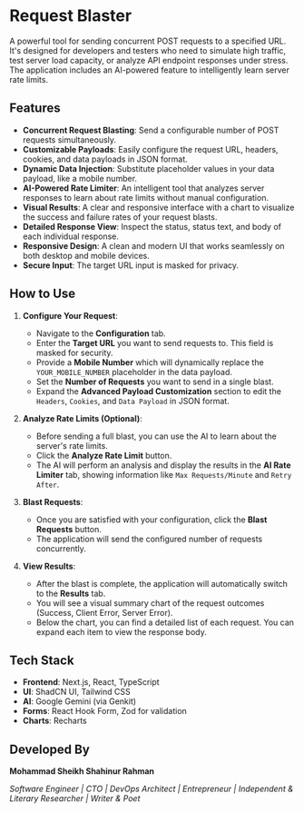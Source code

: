 # Request Blaster

A powerful tool for sending concurrent POST requests to a specified URL. It's designed for developers and testers who need to simulate high traffic, test server load capacity, or analyze API endpoint responses under stress. The application includes an AI-powered feature to intelligently learn server rate limits.

## Features

- **Concurrent Request Blasting**: Send a configurable number of POST requests simultaneously.
- **Customizable Payloads**: Easily configure the request URL, headers, cookies, and data payloads in JSON format.
- **Dynamic Data Injection**: Substitute placeholder values in your data payload, like a mobile number.
- **AI-Powered Rate Limiter**: An intelligent tool that analyzes server responses to learn about rate limits without manual configuration.
- **Visual Results**: A clear and responsive interface with a chart to visualize the success and failure rates of your request blasts.
- **Detailed Response View**: Inspect the status, status text, and body of each individual response.
- **Responsive Design**: A clean and modern UI that works seamlessly on both desktop and mobile devices.
- **Secure Input**: The target URL input is masked for privacy.

## How to Use

1.  **Configure Your Request**:
    -   Navigate to the **Configuration** tab.
    -   Enter the **Target URL** you want to send requests to. This field is masked for security.
    -   Provide a **Mobile Number** which will dynamically replace the `YOUR_MOBILE_NUMBER` placeholder in the data payload.
    -   Set the **Number of Requests** you want to send in a single blast.
    -   Expand the **Advanced Payload Customization** section to edit the `Headers`, `Cookies`, and `Data Payload` in JSON format.

2.  **Analyze Rate Limits (Optional)**:
    -   Before sending a full blast, you can use the AI to learn about the server's rate limits.
    -   Click the **Analyze Rate Limit** button.
    -   The AI will perform an analysis and display the results in the **AI Rate Limiter** tab, showing information like `Max Requests/Minute` and `Retry After`.

3.  **Blast Requests**:
    -   Once you are satisfied with your configuration, click the **Blast Requests** button.
    -   The application will send the configured number of requests concurrently.

4.  **View Results**:
    -   After the blast is complete, the application will automatically switch to the **Results** tab.
    -   You will see a visual summary chart of the request outcomes (Success, Client Error, Server Error).
    -   Below the chart, you can find a detailed list of each request. You can expand each item to view the response body.

## Tech Stack

-   **Frontend**: Next.js, React, TypeScript
-   **UI**: ShadCN UI, Tailwind CSS
-   **AI**: Google Gemini (via Genkit)
-   **Forms**: React Hook Form, Zod for validation
-   **Charts**: Recharts

## Developed By

**Mohammad Sheikh Shahinur Rahman**

*Software Engineer | CTO | DevOps Architect | Entrepreneur | Independent & Literary Researcher | Writer & Poet*
